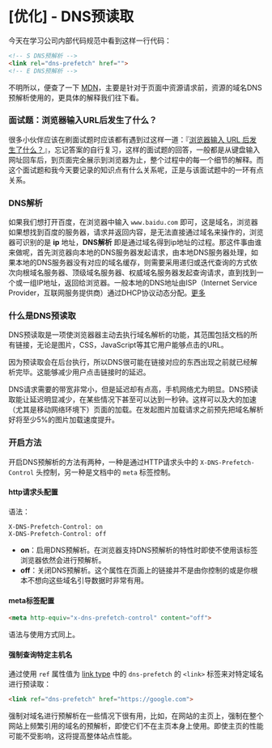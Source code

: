 # [优化] - DNS预读取

今天在学习公司内部代码规范中看到这样一行代码：

```html
<!-- S DNS预解析 -->
<link rel="dns-prefetch" href="">
<!-- E DNS预解析 --> 
```

不明所以，便查了一下 [MDN](https://developer.mozilla.org/zh-CN/docs/Controlling_DNS_prefetching)，主要是针对于页面中资源请求前，资源的域名DNS预解析使用的，更具体的解释我们往下看。

### 面试题：浏览器输入URL后发生了什么？

很多小伙伴应该在刷面试题时应该都有遇到过这样一道：『[浏览器输入 URL 后发生了什么？](https://zhuanlan.zhihu.com/p/43369093)』，忘记答案的自行复习，这样的面试题的回答，一般都是从键盘输入网址回车后，到页面完全展示到浏览器为止，整个过程中的每一个细节的解释。而这个面试题和我今天要记录的知识点有什么关系呢，正是与该面试题中的一环有点关系。

### DNS解析

如果我们想打开百度，在浏览器中输入 `www.baidu.com` 即可，这是域名，浏览器如果想找到百度的服务器，请求并返回内容，是无法直接通过域名来操作的，浏览器可识别的是 **ip** 地址，**DNS解析** 即是通过域名得到ip地址的过程。那这件事由谁来做呢，首先浏览器向本地的DNS服务器发起请求，由本地DNS服务器处理，如果本地的DNS服务器没有对应的域名缓存，则需要采用递归或迭代查询的方式依次向根域名服务器、顶级域名服务器、权威域名服务器发起查询请求，直到找到一个或一组IP地址，返回给浏览器。一般本地的DNS地址由ISP（Internet Service Provider，互联网服务提供商）通过DHCP协议动态分配。[更多](https://zh.wikipedia.org/wiki/%E5%9F%9F%E5%90%8D%E7%B3%BB%E7%BB%9F#%E5%9F%9F%E5%90%8D%E8%A7%A3%E6%9E%90)

### 什么是DNS预读取

DNS预读取是一项使浏览器器主动去执行域名解析的功能，其范围包括文档的所有链接，无论是图片，CSS，JavaScript等其它用户能够点击的URL。

因为预读取会在后台执行，所以DNS很可能在链接对应的东西出现之前就已经解析完毕。这能够减少用户点击链接时的延迟。

DNS请求需要的带宽非常小，但是延迟却有点高，手机网络尤为明显。DNS预读取能让延迟明显减少，在某些情况下甚至可以达到一秒钟。这样可以及大的加速（尤其是移动网络环境下）页面的加载。在发起图片加载请求之前预先把域名解析好将至少5%的图片加载速度提升。

### 开启方法

开启DNS预解析的方法有两种，一种是通过HTTP请求头中的 `X-DNS-Prefetch-Control` 头控制，另一种是文档中的 `meta` 标签控制。

#### http请求头配置

语法：

```http
X-DNS-Prefetch-Control: on
X-DNS-Prefetch-Control: off
```


* **on**：启用DNS预解析。在浏览器支持DNS预解析的特性时即使不使用该标签浏览器依然会进行预解析。
* **off**：关闭DNS预解析。这个属性在页面上的链接并不是由你控制的或是你根本不想向这些域名引导数据时非常有用。

#### meta标签配置

```html
<meta http-equiv="x-dns-prefetch-control" content="off">
```

语法与使用方式同上。

#### 强制查询特定主机名

通过使用 `ref` 属性值为 [link type](https://developer.mozilla.org/en-US/docs/Web/HTML/Link_types) 中的 `dns-prefetch` 的 `<link>` 标签来对特定域名进行预读取：

```html
<link ref="dns-prefetch" href="https://google.com">
```

强制对域名进行预解析在一些情况下很有用，比如，在网站的主页上，强制在整个网站上频繁引用的域名的预解析，即使它们不在主页本身上使用。即使主页的性能可能不受影响，这将提高整体站点性能。